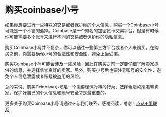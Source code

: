 # 购买coinbase小号

如果你想要进行一些特殊的交易或者保护你的个人信息，购买一个Coinbase小号可能是一个不错的选择。Coinbase是一个知名的加密货币交易平台，但是有时候你可能需要多个账号来进行不同的交易或者保护你的隐私信息。

购买Coinbase小号并不复杂，你可以通过一些第三方平台或者个人来购买。在购买之前，你需要确保小号的合法性和安全性，避免上当受骗。

购买Coinbase小号可能会涉及一些风险，因此在购买之前一定要仔细了解卖家提供的信息，并选择信誉良好的卖家。另外，购买小号后也要注意账号的安全性，避免个人信息泄露或者账号被盗用的风险。

总的来说，购买Coinbase小号是一个需要谨慎对待的行为，选择合适的渠道和卖家，保护好自己的个人信息和账号安全才是最重要的。

更多关于购买Coinbase小号请通过✈与我们联系，感谢阅读，谢谢！[点这✈里联系](https://a.k02.cc)